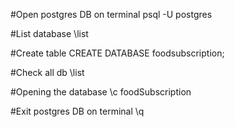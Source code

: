 #Open postgres DB on terminal
psql -U postgres

#List database
\list 

#Create table
CREATE DATABASE foodsubscription;

#Check all db
\list

#Opening the database
\c foodSubscription


#Exit postgres DB on terminal
\q 